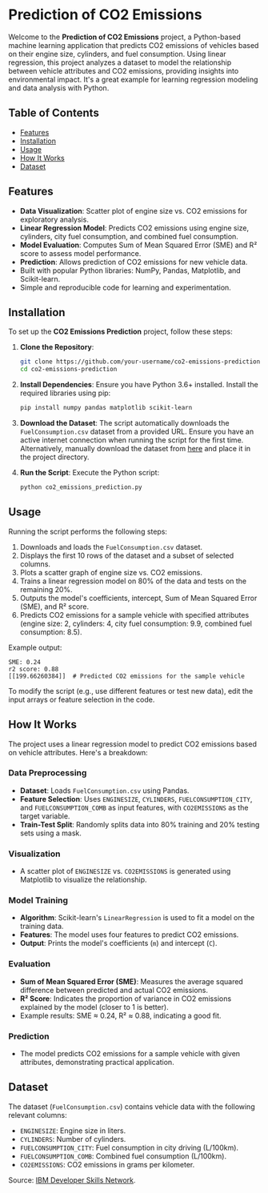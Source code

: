 # Prediction of CO2 Emissions

Welcome to the **Prediction of CO2 Emissions** project, a Python-based machine learning application that predicts CO2 emissions of vehicles based on their engine size, cylinders, and fuel consumption. Using linear regression, this project analyzes a dataset to model the relationship between vehicle attributes and CO2 emissions, providing insights into environmental impact. It's a great example for learning regression modeling and data analysis with Python.

## Table of Contents
- [Features](#features)
- [Installation](#installation)
- [Usage](#usage)
- [How It Works](#how-it-works)
- [Dataset](#dataset)

## Features
- **Data Visualization**: Scatter plot of engine size vs. CO2 emissions for exploratory analysis.
- **Linear Regression Model**: Predicts CO2 emissions using engine size, cylinders, city fuel consumption, and combined fuel consumption.
- **Model Evaluation**: Computes Sum of Mean Squared Error (SME) and R² score to assess model performance.
- **Prediction**: Allows prediction of CO2 emissions for new vehicle data.
- Built with popular Python libraries: NumPy, Pandas, Matplotlib, and Scikit-learn.
- Simple and reproducible code for learning and experimentation.

## Installation
To set up the **CO2 Emissions Prediction** project, follow these steps:

1. **Clone the Repository**:
   ```bash
   git clone https://github.com/your-username/co2-emissions-prediction.git
   cd co2-emissions-prediction
   ```

2. **Install Dependencies**:
   Ensure you have Python 3.6+ installed. Install the required libraries using pip:
   ```bash
   pip install numpy pandas matplotlib scikit-learn
   ```

3. **Download the Dataset**:
   The script automatically downloads the `FuelConsumption.csv` dataset from a provided URL. Ensure you have an active internet connection when running the script for the first time. Alternatively, manually download the dataset from [here](https://cf-courses-data.s3.us.cloud-object-storage.appdomain.cloud/IBMDeveloperSkillsNetwork-ML0101EN-SkillsNetwork/labs/Module%202/data/FuelConsumptionCo2.csv) and place it in the project directory.

4. **Run the Script**:
   Execute the Python script:
   ```bash
   python co2_emissions_prediction.py
   ```

## Usage
Running the script performs the following steps:
1. Downloads and loads the `FuelConsumption.csv` dataset.
2. Displays the first 10 rows of the dataset and a subset of selected columns.
3. Plots a scatter graph of engine size vs. CO2 emissions.
4. Trains a linear regression model on 80% of the data and tests on the remaining 20%.
5. Outputs the model's coefficients, intercept, Sum of Mean Squared Error (SME), and R² score.
6. Predicts CO2 emissions for a sample vehicle with specified attributes (engine size: 2, cylinders: 4, city fuel consumption: 9.9, combined fuel consumption: 8.5).

Example output:
```
SME: 0.24
r2 score: 0.88
[[199.66260384]]  # Predicted CO2 emissions for the sample vehicle
```

To modify the script (e.g., use different features or test new data), edit the input arrays or feature selection in the code.

## How It Works
The project uses a linear regression model to predict CO2 emissions based on vehicle attributes. Here's a breakdown:

### Data Preprocessing
- **Dataset**: Loads `FuelConsumption.csv` using Pandas.
- **Feature Selection**: Uses `ENGINESIZE`, `CYLINDERS`, `FUELCONSUMPTION_CITY`, and `FUELCONSUMPTION_COMB` as input features, with `CO2EMISSIONS` as the target variable.
- **Train-Test Split**: Randomly splits data into 80% training and 20% testing sets using a mask.

### Visualization
- A scatter plot of `ENGINESIZE` vs. `CO2EMISSIONS` is generated using Matplotlib to visualize the relationship.

### Model Training
- **Algorithm**: Scikit-learn's `LinearRegression` is used to fit a model on the training data.
- **Features**: The model uses four features to predict CO2 emissions.
- **Output**: Prints the model's coefficients (`m`) and intercept (`C`).

### Evaluation
- **Sum of Mean Squared Error (SME)**: Measures the average squared difference between predicted and actual CO2 emissions.
- **R² Score**: Indicates the proportion of variance in CO2 emissions explained by the model (closer to 1 is better).
- Example results: SME ≈ 0.24, R² ≈ 0.88, indicating a good fit.

### Prediction
- The model predicts CO2 emissions for a sample vehicle with given attributes, demonstrating practical application.

## Dataset
The dataset (`FuelConsumption.csv`) contains vehicle data with the following relevant columns:
- `ENGINESIZE`: Engine size in liters.
- `CYLINDERS`: Number of cylinders.
- `FUELCONSUMPTION_CITY`: Fuel consumption in city driving (L/100km).
- `FUELCONSUMPTION_COMB`: Combined fuel consumption (L/100km).
- `CO2EMISSIONS`: CO2 emissions in grams per kilometer.

Source: [IBM Developer Skills Network](https://cf-courses-data.s3.us.cloud-object-storage.appdomain.cloud/IBMDeveloperSkillsNetwork-ML0101EN-SkillsNetwork/labs/Module%202/data/FuelConsumptionCo2.csv).
